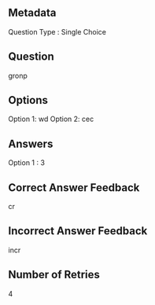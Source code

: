 ## Metadata
Question Type : Single Choice

## Question
gronp

## Options
Option 1: wd
Option 2: cec

## Answers
Option 1 : 3

## Correct Answer Feedback
cr

## Incorrect Answer Feedback
incr

## Number of Retries
4

